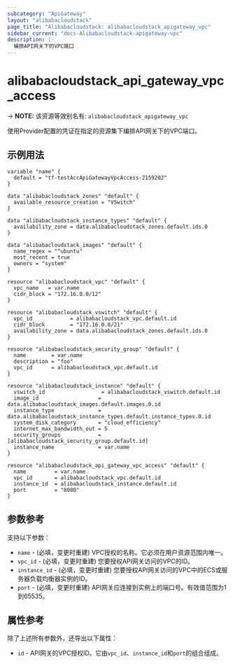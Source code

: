 ```yaml
---
subcategory: "ApiGateway"
layout: "alibabacloudstack"
page_title: "Alibabacloudstack: alibabacloudstack_apigateway_vpc"
sidebar_current: "docs-Alibabacloudstack-apigateway-vpc"
description: |- 
  编排API网关下的VPC端口
---
```


# alibabacloudstack_api_gateway_vpc_access
-> **NOTE:** 该资源等效别名有: `alibabacloudstack_apigateway_vpc`

使用Provider配置的凭证在指定的资源集下编排API网关下的VPC端口。

## 示例用法

```hcl
variable "name" {
  default = "tf-testAccApiGatewayVpcAccess-2159202"
}

data "alibabacloudstack_zones" "default" {
  available_resource_creation = "VSwitch"
}

data "alibabacloudstack_instance_types" "default" {
  availability_zone = data.alibabacloudstack_zones.default.ids.0
}

data "alibabacloudstack_images" "default" {
  name_regex = "^ubuntu"
  most_recent = true
  owners = "system"
}

resource "alibabacloudstack_vpc" "default" {
  vpc_name   = var.name
  cidr_block = "172.16.0.0/12"
}

resource "alibabacloudstack_vswitch" "default" {
  vpc_id            = alibabacloudstack_vpc.default.id
  cidr_block        = "172.16.0.0/21"
  availability_zone = data.alibabacloudstack_zones.default.ids.0
}

resource "alibabacloudstack_security_group" "default" {
  name        = var.name
  description = "foo"
  vpc_id      = alibabacloudstack_vpc.default.id
}

resource "alibabacloudstack_instance" "default" {
  vswitch_id                  = alibabacloudstack_vswitch.default.id
  image_id                   = data.alibabacloudstack_images.default.images.0.id
  instance_type              = data.alibabacloudstack_instance_types.default.instance_types.0.id
  system_disk_category       = "cloud_efficiency"
  internet_max_bandwidth_out = 5
  security_groups            = [alibabacloudstack_security_group.default.id]
  instance_name              = var.name
}

resource "alibabacloudstack_api_gateway_vpc_access" "default" {
  name         = var.name
  vpc_id       = alibabacloudstack_vpc.default.id
  instance_id  = alibabacloudstack_instance.default.id
  port         = "8080"
}
```

## 参数参考

支持以下参数：

* `name` - (必填，变更时重建) VPC授权的名称。它必须在用户资源范围内唯一。
* `vpc_id` - (必填，变更时重建) 您要授权API网关访问的VPC的ID。
* `instance_id` - (必填，变更时重建) 您要授权API网关访问的VPC中的ECS或服务器负载均衡器实例的ID。
* `port` - (必填，变更时重建) API网关应连接到实例上的端口号。有效值范围为1到65535。

## 属性参考

除了上述所有参数外，还导出以下属性：

* `id` - API网关的VPC授权ID。它由`vpc_id`、`instance_id`和`port`的组合组成。
```